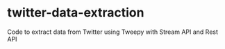 # twitter-data-extraction
Code to extract data from Twitter using Tweepy with Stream API and Rest API
